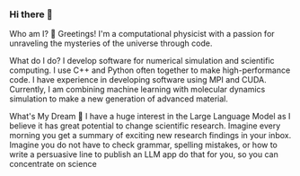 ### Hi there 👋


<!--
**imusa007/imusa007** is a ✨ _special_ ✨ repository because its `README.md` (this file) appears on your GitHub profile.

Here are some ideas to get you started:

- 🔭 I’m currently working on ...
- 🌱 I’m currently learning ...
- 👯 I’m looking to collaborate on ...
- 🤔 I’m looking for help with ...
- 💬 Ask me about ...
- 📫 How to reach me: ...
- 😄 Pronouns: ...
- ⚡ Fun fact: ...
-->
Who am I?
👋 Greetings! I'm a computational physicist with a passion for unraveling the mysteries of the universe through code.

What do I do?
I develop software for numerical simulation and scientific computing. I use C++ and Python often together to make high-performance code. I have experience in developing software using 
MPI and CUDA. Currently, I am combining machine learning with molecular dynamics simulation to make a new generation of advanced material.

What's My Dream
🌟 I have a huge interest in the Large Language Model as I believe it has great potential to change scientific research. Imagine every morning you get a summary of exciting new research findings in your inbox. Imagine you do not have to check grammar, spelling mistakes, or how to write a persuasive line to publish an LLM app do that for you, so you can concentrate on science






